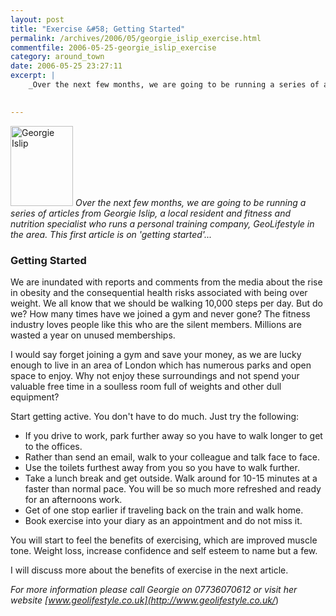 ```yaml
---
layout: post
title: "Exercise &#58; Getting Started"
permalink: /archives/2006/05/georgie_islip_exercise.html
commentfile: 2006-05-25-georgie_islip_exercise
category: around_town
date: 2006-05-25 23:27:11
excerpt: |
    _Over the next few months, we are going to be running a series of articles from Georgie Islip, a local resident and fitness and nutrition specialist who runs a personal training company, GeoLifestyle in the area.  This first article is on 'getting started'..._
    

---
```


<a href="/assets/images/2006/georgie.jpg"><img src="/assets/images/2006/georgie-thumb.jpg" width="100" height="128" alt="Georgie Islip" class="photo right" /></a>
*Over the next few months, we are going to be running a series of articles from Georgie Islip, a local resident and fitness and nutrition specialist who runs a personal training company, GeoLifestyle in the area. This first article is on 'getting started'...*

### Getting Started

We are inundated with reports and comments from the media about the rise in obesity and the consequential health risks associated with being over weight. We all know that we should be walking 10,000 steps per day. But do we? How many times have we joined a gym and never gone? The fitness industry loves people like this who are the silent members. Millions are wasted a year on unused memberships.

I would say forget joining a gym and save your money, as we are lucky enough to live in an area of London which has numerous parks and open space to enjoy. Why not enjoy these surroundings and not spend your valuable free time in a soulless room full of weights and other dull equipment?

Start getting active. You don't have to do much. Just try the following:

-   If you drive to work, park further away so you have to walk longer to get to the offices.
-   Rather than send an email, walk to your colleague and talk face to face.
-   Use the toilets furthest away from you so you have to walk further.
-   Take a lunch break and get outside. Walk around for 10-15 minutes at a faster than normal pace. You will be so much more refreshed and ready for an afternoons work.
-   Get of one stop earlier if traveling back on the train and walk home.
-   Book exercise into your diary as an appointment and do not miss it.

You will start to feel the benefits of exercising, which are improved muscle tone. Weight loss, increase confidence and self esteem to name but a few.

I will discuss more about the benefits of exercise in the next article.

<em>For more information please call Georgie on 07736070612 or visit her website [www.geolifestyle.co.uk](http://www.geolifestyle.co.uk/</em>)
